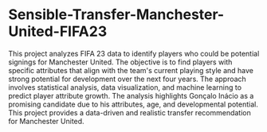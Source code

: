 # Sensible-Transfer-Manchester-United-FIFA23
This project analyzes FIFA 23 data to identify players who could be potential signings for Manchester United. The objective is to find players with specific attributes that align with the team's current playing style and have strong potential for development over the next four years. The approach involves statistical analysis, data visualization, and machine learning to predict player attribute growth. The analysis highlights Gonçalo Inácio as a promising candidate due to his attributes, age, and developmental potential. This project provides a data-driven and realistic transfer recommendation for Manchester United.
